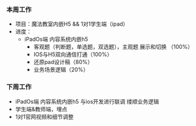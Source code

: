 ### 本周工作
* 项目：魔法教室内嵌H5 && 1对1学生端（ipad）
* 进度： 
    * iPadOs端 内容系统内嵌h5
      * 客观题（判断题，单选题，双选题），主观题 展示和切换 （100%）
      * IOS与H5双向通信打通（100%）
      * 还原pad设计稿（80%）
      * 业务场景逻辑（20%）
### 下周工作
* iPadOs端 内容系统内嵌h5 与ios开发进行联调 缕顺业务逻辑
* 学生端&教师端，埋点
* 1对1官网视频和细节调整





